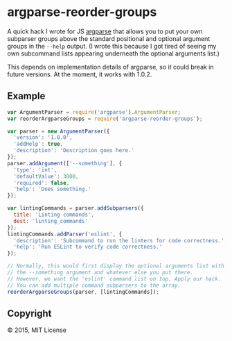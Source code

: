 # argparse-reorder-groups

A quick hack I wrote for JS [argparse](https://github.com/nodeca/argparse) that
allows you to put your own subparser groups above the standard positional and
optional argument groups in the `--help` output. (I wrote this because I got
tired of seeing my own subcommand lists appearing underneath the optional
arguments list.)

This depends on implementation details of argparse, so it could break in future
versions. At the moment, it works with 1.0.2.

## Example

```js
var ArgumentParser = require('argparse').ArgumentParser;
var reorderArgparseGroups = require('argparse-reorder-groups');

var parser = new ArgumentParser({
  'version': '1.0.0',
  'addHelp': true,
  'description': 'Description goes here.'
});
parser.addArgument(['--something'], {
  'type': 'int',
  'defaultValue': 3000,
  'required': false,
  'help': 'Does something.'
});

var lintingCommands = parser.addSubparsers({
  title: 'Linting commands',
  dest: 'linting_commands'
});
lintingCommands.addParser('eslint', {
  'description': 'Subcommand to run the linters for code correctness.',
  'help': 'Run ESLint to verify code correctness.'
});

// Normally, this would first display the optional arguments list with
// the --something argument and whatever else you put there.
// However, we want the 'eslint' command list on top. Apply our hack.
// You can add multiple command subparsers to the array.
reorderArgparseGroups(parser, [lintingCommands]);
```

## Copyright

© 2015, MIT License